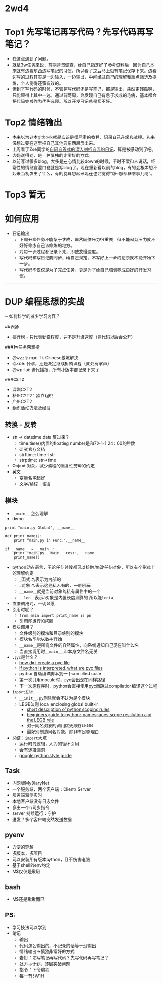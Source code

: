 # 2wd4
# Top1 先写笔记再写代码？先写代码再写笔记？
* 在这点遇到了问题。
* 就拿3w任务来说，前期背景调查，给自己指定好了参考资料后，因为自己本来就有边看东西边写笔记的习惯，所以看了之后马上就有笔记保存下来。边看边写的过程其实是一边输入，一边输出，中间经过自己的理解和重点筛选及提炼，个人觉得还蛮有效的。
* 但到了写代码的时候，不管是写代码还是写笔记，都是输出，果然更残酷啊，只能顾得上其中一边。通过前两周，会发现自己有急于求成的毛病，基本都会把代码完成作为优先选项。所以开发日记总是写不好。

# Top2 情绪输出
* 本来以为这本gitbook就是应该是很严肃的教程，记录自己升级的过程。从来没想过要在这里把自己其他的东西展示出来。
* 上周看了Zoe同学的[自问自答式的深入剖析自我的日记](https://zoejane.gitbooks.io/omooc2py/content/1sTry/face-problem.html)，算是被感动到了吧。
* 大妈说得对，是一种慎独的非常好的方式。
* 以前写过很多blog，大多是在心情比较down的时候，平时不爱和人说话，经常性的情绪宣泄口也就是写blog了。现在重新看以前的blog，有的会根本想不起来当初发生了什么，有的就算想起来现在也会觉得“嗨~那都算啥事儿啊”。

# Top3 暂无

# 如何应用
* 日记输出
    * 下周开始任务不能急于求成，虽然同侪压力很重要，但不能因为压力就不好好修炼自己该修炼的地方。
    * 对每一步过程都记录下来，即使放慢速度。
    * 写代码和写日记要同步。给自己规定，不写好上一步的记录就不能开始下一步。
    * 写代码不仅仅是为了完成任务，更是为了给自己培训养成良好的开发习惯。

---


# DUP 编程思想的实战
~ 如何科学的减少学习内容？


##表扬
* 排行榜 - 只代表勤奋程度，并不是升级速度（源代码以后会公开）

###1w任务荣耀榜
* @wzzlj: mac Tk Chinese挖坑解决
* @Zoe: 怀孕，还是决定继续折腾课程（此处有掌声）
* @wp-lai: 迭代播报，所有小版本都记录下来了

###C2T2
* 深圳C2T2
* 杭州C2T2：独立组织
* 广州C2T2
* 组织活动方法及经验

## 转换 - 反转
* str -> datetime.date 反过来？
	* time.time()内置的floating number是和70-1-1 24：00的秒数
	* 研究官方文档
	* strftime: time->str
	* strptime: str->time
* Object 对象，减少编程的重复性劳动的约定
* 英文
	* 变量名字起好
	* 文学/编程：语言

## 模块
* ```__main__``` 怎么理解
* demo

```
print "main.py Global", __name__

def print_name():
	print “main.py in Func.",__name__

if __name__ = __main__:
	print "main.py __main__ test", __name__
	print_name()
```

* python动态语言，无论任何时候都可以接触/修改任何对象，所以有个形式上的理解约定
    * _函式 名表示为内部的
    * _对象 名表示这是私人有的，一般别玩
    * ```__name__```就是当前对象的私有属性中的一个
    * ```__len__```表示a对象是内置长度测算的 所以能```len(a)```
* 直接调用时，一切如愿
* 引用时呢？
    * ```from main import print_name as pn```
    * 引用即运行的问题
* 模块调用？
    * 文件级别的模块和目录级别的模块
    * 模块名不能以数字开始
    * ```__name__```是所有文件的自然属性，向系统通知自己现在叫什么名
    * 当直接调用时```__main__```,和本身文件名无关
* ```.pyc```是什么？
    * [how do i create a pyc file](http://effbot.org/pyfaq/how-do-i-create-a-pyc-file.htm)
    * [if python is interpreted, what are pyc files](http://stackoverflow.com/questions/2998215/if-python-is-interpreted-what-are-pyc-files)
    * python自动编译脚本到一个complied code
    * 第一次引用module时，pyc会出现在同样路径
    * 下一次跑程序时，python会直接使用pyc而跳过compilation编译这个过程
* ```import```幻术
	* ```__init__.py```删除就会不认为是个模块
	* LEGB法则 local enclosing global built-in
	    * [short description of python scoping rules](http://stackoverflow.com/questions/291978/short-description-of-python-scoping-rules)
	    * [begginers guide to pythons namespaces scope resolution and the LEGB rule](http://spartanideas.msu.edu/2014/05/12/a-beginners-guide-to-pythons-namespaces-scope-resolution-and-the-legb-rule/)
        * 对于同名对象的调用优先顺序LEGB
	    * 最好别制造同名对象，除非有足够理由
* 总结：```import```大坑
	* 运行时的逻辑，人为的循环引用
	* 会有逻辑漏洞
	* [google python style guide](https://google.github.io/styleguide/pyguide.html)


## Task
* 内网版MyDiaryNet
* 一个服务端，两个客户端：Client/ Server
* 服务端监测实时
* 本地客户端没有日志文件
* 多出一个r/同步指令
* server 持续运行：守护
* 迸发？多个客户端突然发送数据

## pyenv
* 方便的穿越
* 多版本，多项目
* 可以安装所有版本python，且不伤害电脑
* 基于shell的env约定
* M$仅仅是瞅瞅

## bash
* M$还是瞅瞅而已

## PS:
* 学习技法可以学到
* 笔记
	* 输出
	* 代码怎么输出的，不记录的话等于没输出
	* 情绪输出->慎独非常好的方式
	* 岩钉：先写笔记再写代码？先写代码再写笔记？
	* 处方->计划，逐层突破问题
	* 指令：下令编程
	* 每一节5W1H
